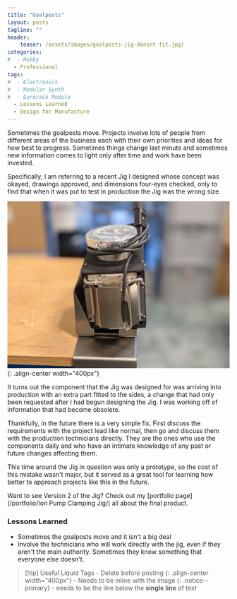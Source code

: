 ```yaml
---
title: "Goalposts"
layout: posts
tagline: ""
header:
    teaser: /assets/images/goalposts-jig-doesnt-fit.jpg)
categories:
#  - Hobby
  - Professional
tags:
#  - Electronics
#  - Modular Synth
#  - Eurorack Module
  - Lessons Learned
  - Design for Manufacture
---
```

Sometimes the goalposts move. Projects involve lots of people from different areas of the business each with their own priorities and ideas for how best to progress. Sometimes things change last minute and sometimes new information comes to light only after time and work have been invested.

Specifically, I am referring to a recent Jig I designed whose concept was okayed, drawings approved, and dimensions four-eyes checked, only to find that when it was put to test in production the Jig was the wrong size.

![](../assets/images/goalposts-jig-doesnt-fit.jpg){: .align-center width="400px"}

It turns out the component that the Jig was designed for was arriving into production with an extra part fitted to the sides, a change that had only been requested after I had begun designing the Jig. I was working off of information that had become obsolete.

Thankfully, in the future there is a very simple fix. First discuss the requirements with the project lead like normal, then go and discuss them with the production technicians directly. They are the ones who use the components daily and who have an intimate knowledge of any past or future changes affecting them.

This time around the Jig in question was only a prototype, so the cost of this mistake wasn't major, but it served as a great tool for learning how better to approach projects like this in the future.

Want to see Version 2 of the Jig? Check out my [portfolio page](/portfolio/Ion Pump Clamping Jig/) all about the final product.

### Lessons Learned

- Sometimes the goalposts move and it isn't a big deal
- Involve the technicians who will work directly with the jig, even if they aren't the main authority. Sometimes they know something that everyone else doesn't.


>[!tip] Useful Liquid Tags - Delete before posting
{: .align-center width="400px"} - Needs to be inline with the image
{: .notice--primary} - needs to be the line below the **single line** of text
